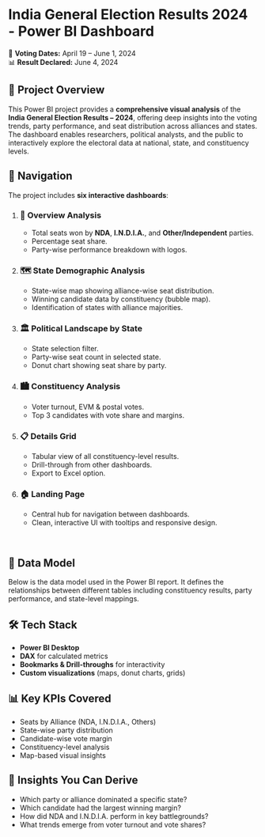# India General Election Results 2024 - Power BI Dashboard

📅 **Voting Dates:** April 19 – June 1, 2024  
📊 **Result Declared:** June 4, 2024

## 📌 Project Overview

This Power BI project provides a **comprehensive visual analysis** of the **India General Election Results – 2024**, offering deep insights into the voting trends, party performance, and seat distribution across alliances and states. The dashboard enables researchers, political analysts, and the public to interactively explore the electoral data at national, state, and constituency levels.

## 🧭 Navigation

The project includes **six interactive dashboards**:

1. ### 🧮 Overview Analysis
   - Total seats won by **NDA**, **I.N.D.I.A.**, and **Other/Independent** parties.
   - Percentage seat share.
   - Party-wise performance breakdown with logos.

2. ### 🗺️ State Demographic Analysis
   - State-wise map showing alliance-wise seat distribution.
   - Winning candidate data by constituency (bubble map).
   - Identification of states with alliance majorities.

3. ### 🏛️ Political Landscape by State
   - State selection filter.
   - Party-wise seat count in selected state.
   - Donut chart showing seat share by party.

4. ### 🏙️ Constituency Analysis
   - Voter turnout, EVM & postal votes.
   - Top 3 candidates with vote share and margins.

5. ### 📋 Details Grid
   - Tabular view of all constituency-level results.
   - Drill-through from other dashboards.
   - Export to Excel option.

6. ### 🏠 Landing Page
   - Central hub for navigation between dashboards.
   - Clean, interactive UI with tooltips and responsive design.

<br>

## 🧮 Data Model

Below is the data model used in the Power BI report. It defines the relationships between different tables including constituency results, party performance, and state-level mappings.

## 🛠️ Tech Stack
- **Power BI Desktop**
- **DAX** for calculated metrics
- **Bookmarks & Drill-throughs** for interactivity
- **Custom visualizations** (maps, donut charts, grids)

## 📊 Key KPIs Covered

- Seats by Alliance (NDA, I.N.D.I.A., Others)
- State-wise party distribution
- Candidate-wise vote margin
- Constituency-level analysis
- Map-based visual insights

## 🧠 Insights You Can Derive

- Which party or alliance dominated a specific state?
- Which candidate had the largest winning margin?
- How did NDA and I.N.D.I.A. perform in key battlegrounds?
- What trends emerge from voter turnout and vote shares?


